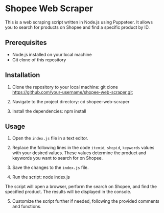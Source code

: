 # Shopee Web Scraper

This is a web scraping script written in Node.js using Puppeteer. It allows you to search for products on Shopee and find a specific product by ID.

## Prerequisites

- Node.js installed on your local machine
- Git clone of this repository

## Installation

1. Clone the repository to your local machine:
git clone https://github.com/your-username/shopee-web-scraper.git

2. Navigate to the project directory:
cd shopee-web-scraper

3. Install the dependencies:
npm install


## Usage

1. Open the `index.js` file in a text editor.

2. Replace the following lines in the code `itemid`, `shopid`, `keywords` values with your desired values. These values determine the product and keywords you want to search for on Shopee.

3. Save the changes to the `index.js` file.

4. Run the script:
node index.js

The script will open a browser, perform the search on Shopee, and find the specified product. The results will be displayed in the console.

5. Customize the script further if needed, following the provided comments and functions.
